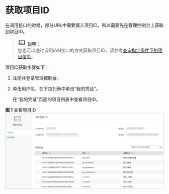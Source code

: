 # 获取项目ID<a name="ZH-CN_TOPIC_0130260285"></a>

在调用接口的时候，部分URL中需要填入项目ID，所以需要先在管理控制台上获取到项目ID。

>![](public_sys-resources/icon-note.gif) **说明：**   
>您也可以通过调用IAM接口的方式获取项目ID，请参考[查询指定条件下的项目信息](https://support.huaweicloud.com/api-iam/zh-cn_topic_0057845625.html)。  

项目ID获取步骤如下：

1.  注册并登录管理控制台。
2.  单击用户名，在下拉列表中单击“我的凭证”。

    在“我的凭证”页面的项目列表中查看项目ID。


**图 1**  查看项目ID<a name="zh-cn_topic_0121673684_zh-cn_topic_0022240255_fig48412424201120"></a>  
![](figures/查看项目ID.png "查看项目ID")

